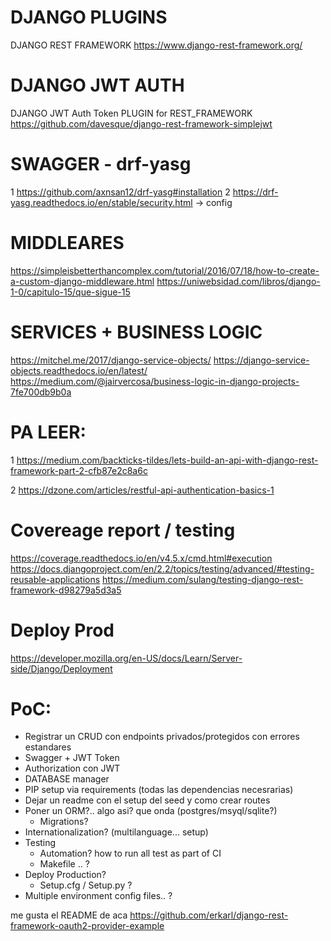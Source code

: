 # DJANGO PLUGINS
DJANGO REST FRAMEWORK
https://www.django-rest-framework.org/

# DJANGO JWT AUTH 
DJANGO JWT Auth Token PLUGIN for REST_FRAMEWORK
https://github.com/davesque/django-rest-framework-simplejwt

# SWAGGER - drf-yasg
1 https://github.com/axnsan12/drf-yasg#installation
2 https://drf-yasg.readthedocs.io/en/stable/security.html -> config

# MIDDLEARES
https://simpleisbetterthancomplex.com/tutorial/2016/07/18/how-to-create-a-custom-django-middleware.html
https://uniwebsidad.com/libros/django-1-0/capitulo-15/que-sigue-15
# SERVICES + BUSINESS LOGIC
https://mitchel.me/2017/django-service-objects/
https://django-service-objects.readthedocs.io/en/latest/
https://medium.com/@jairvercosa/business-logic-in-django-projects-7fe700db9b0a

# PA LEER:
1 https://medium.com/backticks-tildes/lets-build-an-api-with-django-rest-framework-part-2-cfb87e2c8a6c

2 https://dzone.com/articles/restful-api-authentication-basics-1

# Covereage report / testing
https://coverage.readthedocs.io/en/v4.5.x/cmd.html#execution
https://docs.djangoproject.com/en/2.2/topics/testing/advanced/#testing-reusable-applications
https://medium.com/sulang/testing-django-rest-framework-d98279a5d3a5

# Deploy Prod
https://developer.mozilla.org/en-US/docs/Learn/Server-side/Django/Deployment

# PoC:
- Registrar un CRUD con endpoints privados/protegidos con errores estandares
- Swagger + JWT Token
- Authorization con JWT
- DATABASE manager
- PIP setup via requirements (todas las dependencias necesrarias)
- Dejar un readme con el setup del seed y como crear routes
- Poner un ORM?.. algo asi? que onda (postgres/msyql/sqlite?)
  - Migrations?
- Internationalization? (multilanguage... setup)
- Testing
  - Automation? how to run all test as part of CI
  - Makefile .. ?
- Deploy Production?
  - Setup.cfg / Setup.py ?
- Multiple environment config files.. ? 



me gusta el README de aca
https://github.com/erkarl/django-rest-framework-oauth2-provider-example
